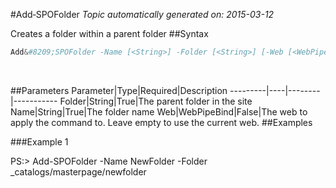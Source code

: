 #Add&#8209;SPOFolder
*Topic automatically generated on: 2015-03-12*

Creates a folder within a parent folder
##Syntax
```powershell
Add&#8209;SPOFolder -Name [<String>] -Folder [<String>] [-Web [<WebPipeBind>]]
```
&nbsp;

##Parameters
Parameter|Type|Required|Description
---------|----|--------|-----------
Folder|String|True|The parent folder in the site
Name|String|True|The folder name
Web|WebPipeBind|False|The web to apply the command to. Leave empty to use the current web.
##Examples

###Example 1
    
PS:> Add-SPOFolder -Name NewFolder -Folder _catalogs/masterpage/newfolder

